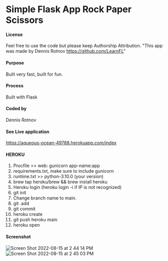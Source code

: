# Simple Flask App Rock Paper Scissors

#### License
Feel free to use the code but please keep Authorship Attribution.
"This app was made by Dennis Rotnov https://github.com/LearnFL"

#### Purpose
Built very fast, built for fun.

#### Process
Built with Flask

#### Coded by 
Dennis Rotnov
#### See Live application 
https://aqueous-ocean-49788.herokuapp.com/index

#### HEROKU
1. Procfile >> web: gunicorn app-name:app
2. requirements.txt, make sure to include gunicorn
3. runtime.txt >> python-3.10.0 (your version)
4. brew tap heroku/brew && brew install heroku
5. Heroku login (heroku login -i  if IP is not recognized)
6. git init
7. Change branch name to main.
8. git .add 
9. git commit
10. heroku create
11. git push heroku main
12. heroku open

#### Screenshot
![Screen Shot 2022-08-15 at 2 44 14 PM](https://user-images.githubusercontent.com/86169204/184696368-18b44e71-2baa-43d7-a4ef-6aad910d1e09.png)
![Screen Shot 2022-08-15 at 2 45 03 PM](https://user-images.githubusercontent.com/86169204/184696472-f0b97258-a7bd-4e4a-9d2b-958c4e3d8e43.png)
